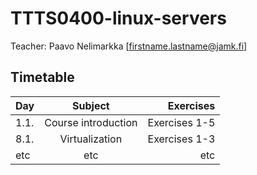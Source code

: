 # TTTS0400-linux-servers

Teacher: Paavo Nelimarkka [firstname.lastname@jamk.fi]

## Timetable
| Day | Subject | Exercises |
|:--------|:----------:|-----:|
| 1.1. | Course introduction | Exercises 1-5 |  
| 8.1. | Virtualization | Exercises 1-3 |  
| etc | etc | etc |  

